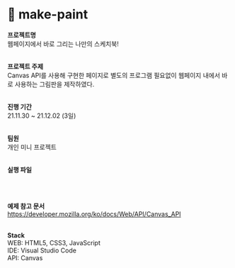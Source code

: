 # 🎨 make-paint

**프로젝트명**<br/>
웹페이지에서 바로 그리는 나만의 스케치북!
<br/><br/>

**프로젝트 주제**<br/>
Canvas API를 사용해 구현한 페이지로 별도의 프로그램 필요없이 웹페이지 내에서 바로 사용하는 그림판을 제작하였다. 
<br/><br/>

**진행 기간**<br/>
21.11.30 ~ 21.12.02 (3일)
<br/><br/>

**팀원**<br/>
개인 미니 프로젝트
<br/><br/>

**실행 파일**<br/>
  
<br/><br/>

**예제 참고 문서**<br/>
https://developer.mozilla.org/ko/docs/Web/API/Canvas_API
<br/><br/>

**Stack**<br/>
WEB: HTML5, CSS3, JavaScript <br/>
IDE: Visual Studio Code <br/>
API: Canvas
<br/><br/>
